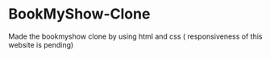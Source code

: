 # BookMyShow-Clone
Made the bookmyshow clone by using html and css ( responsiveness of this website is pending)

